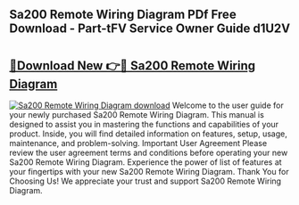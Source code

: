 ## Sa200 Remote Wiring Diagram PDf Free Download - Part-tFV Service Owner Guide d1U2V

# <h2><a href="http://dfpah5.blite.top/?on=Sa200+Remote+Wiring+Diagram">🔗Download New 👉🔴 Sa200 Remote Wiring Diagram</a></h2>

[![Sa200 Remote Wiring Diagram download](https://i.imgur.com/lujVjoI.png)](http://dfpah5.blite.top/?on=Sa200+Remote+Wiring+Diagram)
Welcome to the user guide for your newly purchased Sa200 Remote Wiring Diagram. This manual is designed to assist you in mastering the functions and capabilities of your product. Inside, you will find detailed information on features, setup, usage, maintenance, and problem-solving. Important User Agreement Please review the user agreement terms and conditions before operating your new Sa200 Remote Wiring Diagram. Experience the power of list of features at your fingertips with your new Sa200 Remote Wiring Diagram. Thank You for Choosing Us! We appreciate your trust and support Sa200 Remote Wiring Diagram.
